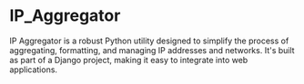 # IP_Aggregator
IP Aggregator is a robust Python utility designed to simplify the process of aggregating, formatting, and managing IP addresses and networks.  It's built as part of a Django project, making it easy to integrate into web applications.
